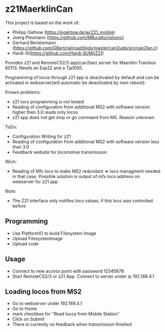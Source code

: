 # z21MaerklinCan

This project is based on the work of:
- Philipp Gathow (https://pgahtow.de/w/Z21_mobile)
- Joerg Pleumann (https://github.com/MBuratto/railuino)
- Gerhard Bertelsmann (https://github.com/GBert/railroad/blob/master/can2udp/src/can2lan.c)
- Hardi-St(https://github.com/Hardi-St/MirZ21)

Provides z21 and RemoteCS2/3 app(can2lan) server for Maerklin Trainbox 60113. Needs an Esp32 and a Tja1050.

Programming of locos through z21 app is deactivated by default and can be activated in webserver(will automatic be deactivated by next reboot).

Known problems:
- z21 loco programming is not tested
- Reading of configuration from additional MS2 with software version higher then 3.0 reads only locos
- z21 app does not get stop or go command from MS. Reason unknown

ToDo:
- Configuration Writing for z21
- Reading of configuration from additional MS2 with software version less than 3.0
- Feedback website for locomotive transmission

Wich:
- Reading of Mfx loco to make MS2 redundant => loco managment needed in that case.
  Possible solution is output of mfx loco address on webserver for z21 app

Note:
- The Z21 interface only notifies loco values, if this loco was controlled before

## Programming
- Use PlatformIO to build Filesystem Image
- Upload FilesystemImage
- Upload code
## Usage
- Connect to new access point with password 12345678
- Start RemoteCS2/3 or z21 App. Connect to server under ip 192.168.4.1

## Loading locos from MS2
- Go to webserver under 192.168.4.1
- Go to Home
- mark checkbox for "Read locos from Mobile Station"
- Click on Submit
- There is currently no feedback when transmission finished
